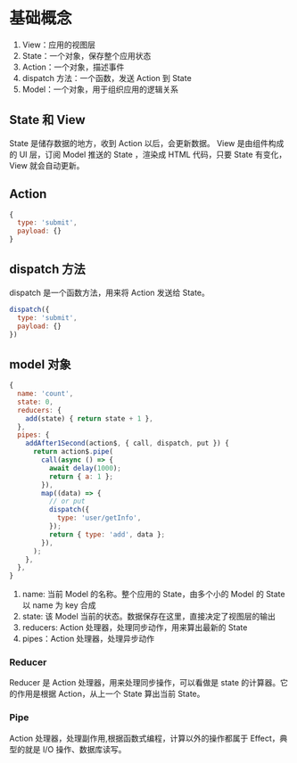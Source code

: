 # 基础概念

1. View：应用的视图层
2. State：一个对象，保存整个应用状态
3. Action：一个对象，描述事件
4. dispatch 方法：一个函数，发送 Action 到 State
5. Model：一个对象，用于组织应用的逻辑关系

## State 和 View

State 是储存数据的地方，收到 Action 以后，会更新数据。
View 是由组件构成的 UI 层，订阅 Model 推送的 State ，渲染成 HTML 代码，只要 State 有变化，View 就会自动更新。

## Action

```javascript
{
  type: 'submit',
  payload: {}
}
```
## dispatch 方法

dispatch 是一个函数方法，用来将 Action 发送给 State。

```javascript
dispatch({
  type: 'submit',
  payload: {}
})
```

## model 对象

```javascript
{
  name: 'count',
  state: 0,
  reducers: {
    add(state) { return state + 1 },
  },
  pipes: {
    addAfter1Second(action$, { call, dispatch, put }) {
      return action$.pipe(
        call(async () => {
          await delay(1000);
          return { a: 1 };
        }),
        map((data) => {
          // or put
          dispatch({
            type: 'user/getInfo',
          });
          return { type: 'add', data };
        }),
      );     
    },
  },
}
```

1. name: 当前 Model 的名称。整个应用的 State，由多个小的 Model 的 State 以 name 为 key 合成
2. state: 该 Model 当前的状态。数据保存在这里，直接决定了视图层的输出
3. reducers: Action 处理器，处理同步动作，用来算出最新的 State
4. pipes：Action 处理器，处理异步动作

### Reducer

Reducer 是 Action 处理器，用来处理同步操作，可以看做是 state 的计算器。它的作用是根据 Action，从上一个 State 算出当前 State。

### Pipe
Action 处理器，处理副作用,根据函数式编程，计算以外的操作都属于 Effect，典型的就是 I/O 操作、数据库读写。
